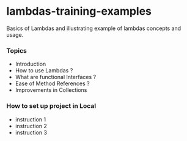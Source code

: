 # lambdas-training-examples
Basics of Lambdas and illustrating example of lambdas concepts and usage.

### Topics
- Introduction
- How to use Lambdas ?
- What are functional Interfaces ?
- Ease of Method References ?
- Improvements in Collections

### How to set up project in Local
- instruction 1
- instruction 2
- instruction 3
